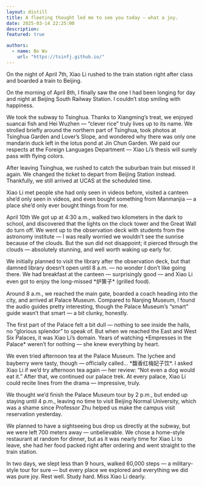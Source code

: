 ```yaml
---
layout: distill
title: A fleeting thought led me to see you today — what a joy.
date: 2025-03-14 22:25:00
description: 
featured: true

authors:
  - name: Bo Wu
    url: "https://tsinfj.github.io/"
---
```

<p>On the night of April 7th, Xiao Li rushed to the train station right after class and boarded a train to Beijing.</p>
<p>On the morning of April 8th, I finally saw the one I had been longing for day and night at Beijing South Railway Station. I couldn’t stop smiling with happiness.</p>
<p>We took the subway to Tsinghua. Thanks to Xiangming’s treat, we enjoyed suancai fish and Hei Wuzhen — “clever rice” truly lives up to its name. We strolled briefly around the northern part of Tsinghua, took photos at Tsinghua Garden and Lover’s Slope, and wondered why there was only one mandarin duck left in the lotus pond at Jin Chun Garden. We paid our respects at the Foreign Languages Department — Xiao Li’s thesis will surely pass with flying colors.</p>
<p>After leaving Tsinghua, we rushed to catch the suburban train but missed it again. We changed the ticket to depart from Beijing Station instead. Thankfully, we still arrived at UCAS at the scheduled time.</p>
<p>Xiao Li met people she had only seen in videos before, visited a canteen she’d only seen in videos, and even bought something from Manmanjia — a place she’d only ever bought things from for me.</p>
<p>April 10th  
We got up at 4:30 a.m., walked two kilometers in the dark to school, and discovered that the lights on the clock tower and the Great Wall do turn off. We went up to the observation deck with students from the astronomy institute — I was really worried we wouldn’t see the sunrise because of the clouds. But the sun did not disappoint; it pierced through the clouds — absolutely stunning, and well worth waking up early for.</p>
<p>We initially planned to visit the library after the observation deck, but that damned library doesn’t open until 8 a.m. — no wonder I don’t like going there. We had breakfast at the canteen — surprisingly good — and Xiao Li even got to enjoy the long-missed *炉箅子* (grilled food).</p>
<p>Around 8 a.m., we reached the main gate, boarded a coach heading into the city, and arrived at Palace Museum. Compared to Nanjing Museum, I found the audio guides pretty interesting, though the Palace Museum’s “smart” guide wasn’t that smart — a bit clunky, honestly.</p>
<p>The first part of the Palace felt a bit dull — nothing to see inside the halls, no “glorious splendor” to speak of. But when we reached the East and West Six Palaces, it was Xiao Li’s domain. Years of watching *Empresses in the Palace* weren’t for nothing — she knew everything by heart.</p>
<p>We even tried afternoon tea at the Palace Museum. The lychee and bayberry were tasty, though — officially called... *馥香红梅妃子饮*. I asked Xiao Li if we’d try afternoon tea again — her review: “Not even a dog would eat it.” After that, we continued our palace trek. At every palace, Xiao Li could recite lines from the drama — impressive, truly.</p>
<p>We thought we’d finish the Palace Museum tour by 2 p.m., but ended up staying until 4 p.m., leaving no time to visit Beijing Normal University, which was a shame since Professor Zhu helped us make the campus visit reservation yesterday.</p>
<p>We planned to have a sightseeing bus drop us directly at the subway, but we were left 700 meters away — unbelievable. We chose a home-style restaurant at random for dinner, but as it was nearly time for Xiao Li to leave, she had her food packed right after ordering and went straight to the train station. </p>
<p>In two days, we slept less than 9 hours, walked 60,000 steps — a military-style tour for sure — but every place we explored and everything we did was pure joy. Rest well. Study hard. Miss Xiao Li dearly.</p>

